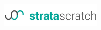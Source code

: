 <div style="text-align: center;">
  <a href="https://platform.stratascratch.com/user/Kishansoni07" target="_blank">
    <img src="Images/StrataScratch_Img.jpg" alt="StrataScratch Profile" width="300" />
  </a>
</div>

